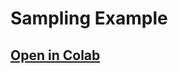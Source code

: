 # Sampling Example

## [Open in Colab](https://colab.research.google.com/drive/1Fm2UaEYQ9tT8RC4vjrK6ArJxUocjjTYr?usp=sharing)